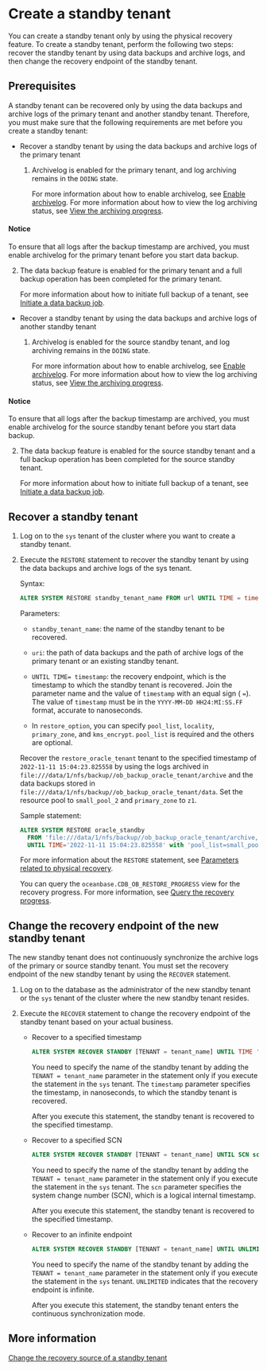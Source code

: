 # Create a standby tenant

You can create a standby tenant only by using the physical recovery feature. To create a standby tenant, perform the following two steps: recover the standby tenant by using data backups and archive logs, and then change the recovery endpoint of the standby tenant.

## Prerequisites

A standby tenant can be recovered only by using the data backups and archive logs of the primary tenant and another standby tenant. Therefore, you must make sure that the following requirements are met before you create a standby tenant:

* Recover a standby tenant by using the data backups and archive logs of the primary tenant

   1. Archivelog is enabled for the primary tenant, and log archiving remains in the `DOING` state.

      For more information about how to enable archivelog, see [Enable archivelog](../../6.backup-and-recovery/3.log-archive/3.open-the-log-archive-mode.md). For more information about how to view the log archiving status, see [View the archiving progress](../../6.backup-and-recovery/3.log-archive/6.view-log-archive-progress.md).

<main id="notice" type='notice'>
     <h4>Notice</h4>
     <p>To ensure that all logs after the backup timestamp are archived, you must enable archivelog for the primary tenant before you start data backup. </p>
     </main>

   2. The data backup feature is enabled for the primary tenant and a full backup operation has been completed for the primary tenant.

      For more information about how to initiate full backup of a tenant, see [Initiate a data backup job](../../6.backup-and-recovery/4.data-backup/2.initiate-full-data-backup.md).

* Recover a standby tenant by using the data backups and archive logs of another standby tenant

   1. Archivelog is enabled for the source standby tenant, and log archiving remains in the `DOING` state.

      For more information about how to enable archivelog, see [Enable archivelog](../../6.backup-and-recovery/3.log-archive/3.open-the-log-archive-mode.md). For more information about how to view the log archiving status, see [View the archiving progress](../../6.backup-and-recovery/3.log-archive/6.view-log-archive-progress.md).

<main id="notice" type='notice'>
     <h4>Notice</h4>
     <p>To ensure that all logs after the backup timestamp are archived, you must enable archivelog for the source standby tenant before you start data backup. </p>
     </main>

   2. The data backup feature is enabled for the source standby tenant and a full backup operation has been completed for the source standby tenant.

      For more information about how to initiate full backup of a tenant, see [Initiate a data backup job](../../6.backup-and-recovery/4.data-backup/2.initiate-full-data-backup.md).

## Recover a standby tenant

1. Log on to the `sys` tenant of the cluster where you want to create a standby tenant.

2. Execute the `RESTORE` statement to recover the standby tenant by using the data backups and archive logs of the sys tenant.

   Syntax:

   ```sql
   ALTER SYSTEM RESTORE standby_tenant_name FROM url UNTIL TIME = timestamp WITH restore_option [DESCRIPTION description];
   ```

   Parameters:

   * `standby_tenant_name`: the name of the standby tenant to be recovered.

   * `uri`: the path of data backups and the path of archive logs of the primary tenant or an existing standby tenant.

   * `UNTIL TIME= timestamp`: the recovery endpoint, which is the timestamp to which the standby tenant is recovered. Join the parameter name and the value of `timestamp` with an equal sign ( `=`). The value of `timestamp` must be in the `YYYY-MM-DD HH24:MI:SS.FF` format, accurate to nanoseconds.

   * In `restore_option`, you can specify `pool_list`, `locality`, `primary_zone`, and `kms_encrypt`. `pool_list` is required and the others are optional.

   Recover the `restore_oracle_tenant` tenant to the specified timestamp of `2022-11-11 15:04:23.825558` by using the logs archived in `file:///data/1/nfs/backup//ob_backup_oracle_tenant/archive` and the data backups stored in `file:///data/1/nfs/backup//ob_backup_oracle_tenant/data`. Set the resource pool to `small_pool_2` and `primary_zone` to `z1`.

   Sample statement:

   ```sql
   ALTER SYSTEM RESTORE oracle_standby
     FROM 'file:///data/1/nfs/backup//ob_backup_oracle_tenant/archive,file:///data/1/nfs/backup//ob_backup_oracle_tenant/data'
     UNTIL TIME='2022-11-11 15:04:23.825558' with 'pool_list=small_pool_2&primary_zone=z1';
   ```

   For more information about the `RESTORE` statement, see [Parameters related to physical recovery](../../6.backup-and-recovery/6.restore-data/8.parameters-of-the-restore.md).

   You can query the `oceanbase.CDB_OB_RESTORE_PROGRESS` view for the recovery progress. For more information, see [Query the recovery progress](../../6.backup-and-recovery/6.restore-data/4.view-the-restore-progress.md).

## Change the recovery endpoint of the new standby tenant

The new standby tenant does not continuously synchronize the archive logs of the primary or source standby tenant. You must set the recovery endpoint of the new standby tenant by using the `RECOVER` statement.

1. Log on to the database as the administrator of the new standby tenant or the `sys` tenant of the cluster where the new standby tenant resides.

2. Execute the `RECOVER` statement to change the recovery endpoint of the standby tenant based on your actual business.

   * Recover to a specified timestamp

      ```sql
      ALTER SYSTEM RECOVER STANDBY [TENANT = tenant_name] UNTIL TIME 'timestamp';
      ```

      You need to specify the name of the standby tenant by adding the `TENANT = tenant_name` parameter in the statement only if you execute the statement in the `sys` tenant. The `timestamp` parameter specifies the timestamp, in nanoseconds, to which the standby tenant is recovered.

      After you execute this statement, the standby tenant is recovered to the specified timestamp.

   * Recover to a specified SCN

      ```sql
      ALTER SYSTEM RECOVER STANDBY [TENANT = tenant_name] UNTIL SCN scn;
      ```

      You need to specify the name of the standby tenant by adding the `TENANT = tenant_name` parameter in the statement only if you execute the statement in the `sys` tenant. The `scn` parameter specifies the system change number (SCN), which is a logical internal timestamp.

      After you execute this statement, the standby tenant is recovered to the specified timestamp.

   * Recover to an infinite endpoint

      ```sql
      ALTER SYSTEM RECOVER STANDBY [TENANT = tenant_name] UNTIL UNLIMITED;
      ```

      You need to specify the name of the standby tenant by adding the `TENANT = tenant_name` parameter in the statement only if you execute the statement in the `sys` tenant. `UNLIMITED` indicates that the recovery endpoint is infinite.

      After you execute this statement, the standby tenant enters the continuous synchronization mode.

## More information

[Change the recovery source of a standby tenant](3.modify-the-restore-source-of-the-standby-tenant.md)

